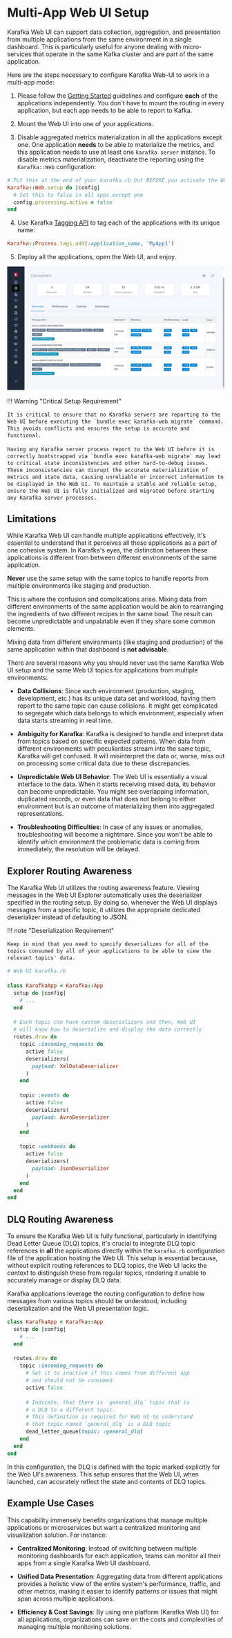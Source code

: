 # Multi-App Web UI Setup

Karafka Web UI can support data collection, aggregation, and presentation from multiple applications from the same environment in a single dashboard. This is particularly useful for anyone dealing with micro-services that operate in the same Kafka cluster and are part of the same application.

Here are the steps necessary to configure Karafka Web-UI to work in a multi-app mode:

1. Please follow the [Getting Started](Web-UI-Getting-Started) guidelines and configure **each** of the applications independently. You don't have to mount the routing in every application, but each app needs to be able to report to Kafka.

2. Mount the Web UI into one of your applications.

3. Disable aggregated metrics materialization in all the applications except one. One application **needs** to be able to materialize the metrics, and this application needs to use at least one `karafka server` instance. To disable metrics materialization, deactivate the reporting using the `Karafka::Web` configuration:

```ruby
# Put this at the end of your karafka.rb but BEFORE you activate the Web
Karafka::Web.setup do |config|
  # Set this to false in all apps except one
  config.processing.active = false
end
```

4. Use Karafka [Tagging API](Web-UI-Tagging) to tag each of the applications with its unique name:

```ruby
Karafka::Process.tags.add(:application_name, 'MyApp1')
```

5. Deploy all the applications, open the Web UI, and enjoy.

<p align="center">
  <img src="https://raw.githubusercontent.com/karafka/misc/master/printscreens/web-ui/multi-app.png" alt="karafka web multi-app processes view" />
</p>

!!! Warning "Critical Setup Requirement"

    It is critical to ensure that no Karafka servers are reporting to the Web UI before executing the `bundle exec karafka-web migrate` command. This avoids conflicts and ensures the setup is accurate and functional.

    Having any Karafka server process report to the Web UI before it is correctly bootstrapped via `bundle exec karafka-web migrate` may lead to critical state inconsistencies and other hard-to-debug issues. These inconsistencies can disrupt the accurate materialization of metrics and state data, causing unreliable or incorrect information to be displayed in the Web UI. To maintain a stable and reliable setup, ensure the Web UI is fully initialized and migrated before starting any Karafka server processes.

## Limitations

While Karafka Web UI can handle multiple applications effectively, it's essential to understand that it perceives all these applications as a part of one cohesive system. In Karafka's eyes, the distinction between these applications is different from between different environments of the same application.

**Never** use the same setup with the same topics to handle reports from multiple environments like staging and production.

This is where the confusion and complications arise. Mixing data from different environments of the same application would be akin to rearranging the ingredients of two different recipes in the same bowl. The result can become unpredictable and unpalatable even if they share some common elements.

Mixing data from different environments (like staging and production) of the same application within that dashboard is **not advisable**.

There are several reasons why you should never use the same Karafka Web UI setup and the same Web UI topics for applications from multiple environments:

- **Data Collisions**: Since each environment (production, staging, development, etc.) has its unique data set and workload, having them report to the same topic can cause collisions. It might get complicated to segregate which data belongs to which environment, especially when data starts streaming in real time.

- **Ambiguity for Karafka**: Karafka is designed to handle and interpret data from topics based on specific expected patterns. When data from different environments with peculiarities stream into the same topic, Karafka will get confused. It will misinterpret the data or, worse, miss out on processing some critical data due to these discrepancies.

- **Unpredictable Web UI Behavior**: The Web UI is essentially a visual interface to the data. When it starts receiving mixed data, its behavior can become unpredictable. You might see overlapping information, duplicated records, or even data that does not belong to either environment but is an outcome of materializing them into aggregated representations.

- **Troubleshooting Difficulties**: In case of any issues or anomalies, troubleshooting will become a nightmare. Since you won't be able to identify which environment the problematic data is coming from immediately, the resolution will be delayed.

## Explorer Routing Awareness

The Karafka Web UI utilizes the routing awareness feature. Viewing messages in the Web UI Explorer automatically uses the deserializer specified in the routing setup. By doing so, whenever the Web UI displays messages from a specific topic, it utilizes the appropriate dedicated deserializer instead of defaulting to JSON.

!!! note "Deserialization Requirement"

    Keep in mind that you need to specify deserializes for all of the topics consumed by all of your applications to be able to view the relevant topics' data.

```ruby
# Web UI karafka.rb

class KarafkaApp < Karafka::App
  setup do |config|
    # ...
  end

  # Each topic can have custom deserializers and then, Web UI
  # will know how to deserialize and display the data correctly
  routes.draw do
    topic :incoming_requests do
      active false
      deserializers(
        payload: XmlDataDeserializer
      )
    end

    topic :events do
      active false
      deserializers(
        payload: AvroDeserializer
      )
    end

    topic :webhooks do
      active false
      deserializers(
        payload: JsonDeserializer
      )
    end
  end
end
```

## DLQ Routing Awareness

To ensure the Karafka Web UI is fully functional, particularly in identifying Dead Letter Queue (DLQ) topics, it's crucial to integrate DLQ topic references in **all** the applications directly within the `karafka.rb` configuration file of the application hosting the Web UI. This setup is essential because, without explicit routing references to DLQ topics, the Web UI lacks the context to distinguish these from regular topics, rendering it unable to accurately manage or display DLQ data.

Karafka applications leverage the routing configuration to define how messages from various topics should be understood, including deserialization and the Web UI presentation logic.

```ruby
class KarafkaApp < Karafka::App
  setup do |config|
    # ...
  end

  routes.draw do
    topic :incoming_requests do
      # Set it to inactive if this comes from different app
      # and should not be consumed
      active false
      
      # Indicate, that there is `general_dlq` topic that is
      # a DLQ to a different topic.
      # This definition is required for Web UI to understand
      # that topic named `general_dlq` is a DLQ topic
      dead_letter_queue(topic: :general_dlq)
    end
  end
end
```

In this configuration, the DLQ is defined with the topic marked explicitly for the Web UI's awareness. This setup ensures that the Web UI, when launched, can accurately reflect the state and contents of DLQ topics.

## Example Use Cases

This capability immensely benefits organizations that manage multiple applications or microservices but want a centralized monitoring and visualization solution. For instance:

- **Centralized Monitoring**: Instead of switching between multiple monitoring dashboards for each application, teams can monitor all their apps from a single Karafka Web UI dashboard.

- **Unified Data Presentation**: Aggregating data from different applications provides a holistic view of the entire system's performance, traffic, and other metrics, making it easier to identify patterns or issues that might span across multiple applications.

- **Efficiency & Cost Savings**: By using one platform (Karafka Web UI) for all applications, organizations can save on the costs and complexities of managing multiple monitoring solutions.
